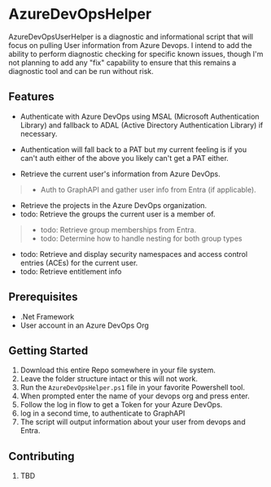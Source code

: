 # AzureDevOpsHelper

AzureDevOpsUserHelper is a diagnostic and informational script that will focus on pulling User information from Azure Devops.  I intend to add the ability to perform diagnostic checking for specific known issues, though I'm not planning to add any "fix" capability to ensure that this remains a diagnostic tool and can be run without risk. 

## Features

- Authenticate with Azure DevOps using MSAL (Microsoft Authentication Library) and fallback to ADAL (Active Directory Authentication Library) if necessary.
- Authentication will fall back to a PAT but my current feeling is if you can't auth either of the above you likely can't get a PAT either.

- Retrieve the current user's information from Azure DevOps.
 > - Auth to GraphAPI and gather user info from Entra (if applicable).  
- Retrieve the projects in the Azure DevOps organization.
- todo: Retrieve the groups the current user is a member of.
 > - todo: Retrieve group memberships from Entra.
 > - todo: Determine how to handle nesting for both group types
- todo: Retrieve and display security namespaces and access control entries (ACEs) for the current user.
- todo: Retrieve entitlement info 

## Prerequisites

- .Net Framework
- User account in an Azure DevOps Org

## Getting Started

1. Download this entire Repo somewhere in your file system.
2. Leave the folder structure intact or this will not work.
3. Run the `AzureDevOpsHelper.ps1` file in your favorite Powershell tool.
4. When prompted enter the name of your devops org and press enter.
5. Follow the log in flow to get a Token for your Azure DevOps.
6. log in a second time, to authenticate to GraphAPI
7. The script will output information about your user from devops and Entra.

## Contributing 
1. TBD

